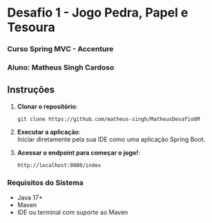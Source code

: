 # Desafio 1 - Jogo Pedra, Papel e Tesoura

### Curso Spring MVC - Accenture

### Aluno: Matheus Singh Cardoso

## Instruções

1. **Clonar o repositório**:  
   ```
   git clone https://github.com/matheus-singh/MatheusDesafioUM
   ```

2. **Executar a aplicação**:  
   Iniciar diretamente pela sua IDE como uma aplicação Spring Boot.

3. **Acessar o endpoint para começar o jogo!**:  
   ```
   http://localhost:8080/index
   ```

### Requisitos do Sistema
- Java 17+
- Maven
- IDE ou terminal com suporte ao Maven

